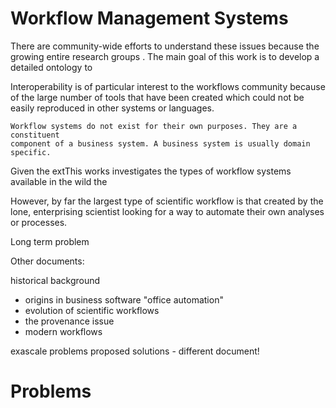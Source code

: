 # Workflow Management Systems

There are community-wide
efforts to understand these issues because the growing  entire research groups . The main goal of this
work is to develop a detailed ontology to  

Interoperability is of
particular interest to the workflows community because of the large number of
tools that have been created which could not be easily reproduced in other 
systems or languages. 

```
Workflow systems do not exist for their own purposes. They are a constituent
component of a business system. A business system is usually domain specific.
``` 

Given the extThis works investigates the types of workflow systems available in the wild the 

However, by far the largest type of scientific workflow is that created by the
lone, enterprising scientist looking for a way to automate their own analyses
or processes. 

Long term problem


Other documents: 

historical background
* origins in business software "office automation"
* evolution of scientific workflows
* the provenance issue
* modern workflows

exascale problems
proposed solutions - different document!

# Problems